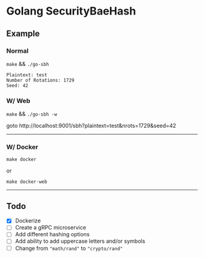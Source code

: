 # Golang SecurityBaeHash

## Example 

### Normal

`make` && `./go-sbh`

```
Plaintext: test
Number of Rotations: 1729
Seed: 42
```

### W/ Web

`make` && `./go-sbh -w`

goto http://localhost:9001/sbh?plaintext=test&nrots=1729&seed=42

---

### W/ Docker

`make docker`

or

`make docker-web`

---

## Todo
* [X] Dockerize
* [ ] Create a gRPC microservice
* [ ] Add different hashing options
* [ ] Add ability to add uppercase letters and/or symbols
* [ ] Change from `"math/rand"` to `"crypto/rand"`
